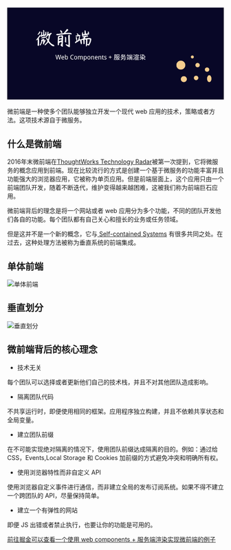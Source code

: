 ![head-img](./head-img.png)

微前端是一种使多个团队能够独立开发一个现代 web 应用的技术，策略或者方法。这项技术源自于微服务。

## 什么是微前端

2016年末微前端在[ThoughtWorks Technology Radar](https://www.thoughtworks.com/radar/techniques/micro-frontends)被第一次提到，它将微服务的概念应用到前端。现在比较流行的方式是创建一个基于微服务的功能丰富并且功能强大的浏览器应用，它被称为单页应用。但是前端层面上，这个应用只由一个前端团队开发，随着不断迭代，维护变得越来越困难，这被我们称为前端巨石应用。

微前端背后的理念是将一个网站或者 web 应用分为多个功能，不同的团队开发他们各自的功能。每个团队都有自己关心和擅长的业务或任务领域。

但是这并不是一个新的概念，它与[ Self-contained Systems](http://scs-architecture.org/) 有很多共同之处。在过去，这种处理方法被称为垂直系统的前端集成。

## 单体前端

![单体前端](https://micro-frontends.org/ressources/diagrams/organisational/monolith-frontback-microservices.png)

## 垂直划分

![垂直划分](https://micro-frontends.org/ressources/diagrams/organisational/verticals-headline.png)

## 微前端背后的核心理念

- 技术无关

每个团队可以选择或者更新他们自己的技术栈，并且不对其他团队造成影响。

- 隔离团队代码

不共享运行时，即便使用相同的框架。应用程序独立构建，并且不依赖共享状态和全局变量。

- 建立团队前缀

在不可能实现绝对隔离的情况下，使用团队前缀达成隔离的目的。例如：通过给 CSS，Events,Local Storage 和 Cookies 加前缀的方式避免冲突和明确所有权。

- 使用浏览器特性而非自定义 API

使用浏览器自定义事件进行通信，而非建立全局的发布订阅系统。如果不得不建立一个跨团队的 API，尽量保持简单。

- 建立一个有弹性的网站

即便 JS 出错或者禁止执行，也要让你的功能是可用的。

[前往掘金可以查看一个使用 web components + 服务端渲染实现微前端的例子](./)
